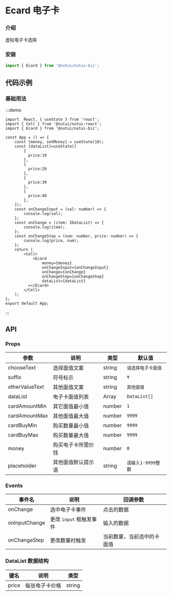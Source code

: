 # Ecard 电子卡

### 介绍

虚拟电子卡选择

### 安装

``` javascript
import { Ecard } from '@nutui/nutui-biz';
```

## 代码示例

### 基础用法

:::demo

```tsx
import  React, { useState } from 'react';
import { Cell } from '@nutui/nutui-react';
import { Ecard } from '@nutui/nutui-biz';

const App = () => {
    const [money, setMoney] = useState(10);
    const [dataList]=useState([
        {
          price:10
        },
        {
          price:20
        },
        {
          price:30
        },
        {
          price:40
        },
    ]);
    const onChangeInput = (val: number) => {
        console.log(val);
    };
    const onChange = (item: IDataList) => {
        console.log(item);
    };
    const onChangeStep = (num: number, price: number) => {
        console.log(price, num);
    };
    return (
        <Cell>
            <Ecard
                money={money}
                onChangeInput={onChangeInput}
                onChange={onChange}
                onChangeStep={onChangeStep}
                dataList={dataList}
          ></Ecard>
        </Cell>
    );
};
export default App;
```

:::

## API

### Props

| 参数          | 说明                             | 类型   | 默认值           |
|---------------|----------------------------------|--------|------------------|
| chooseText    | 选择面值文案   | string |   `请选择电子卡面值`   |
| suffix        | 符号标示       | string | `¥`            |
| otherValueText| 其他面值文案   | string |    `其他面值`   |
| dataList      | 电子卡面值列表  | Array |  `DataList[]`  |
| cardAmountMin | 其它面值最小值  | number | `1` |
| cardAmountMax | 其他面值最大值  | number | `9999`            |
| cardBuyMin    | 购买数量最小值  | number | `9999`            |
| cardBuyMax    | 购买数量最大值  | number | `9999`            |
| money         | 购买电子卡所需价钱 | number | `0`            |
| placeholder   | 其他面值默认提示语 | string | `请输入1-9999整数`|

### Events

| 事件名 | 说明           | 回调参数     |
|--------|----------------|--------------|
| onChange  | 选中电子卡事件 | 点击的数据 |
| onInputChange  | 更改 `input` 框触发事件 |输入的数据 |
| onChangeStep  | 更改数量时触发 | 当前数量，当前选中的卡面值 |

### DataList 数据结构

| 键名 | 说明           | 类型     |
|--------|----------------|--------------|
| price  | 每张电子卡价格 | string |
